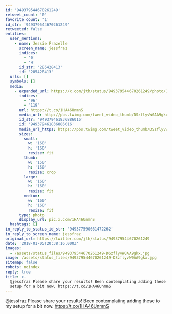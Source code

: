 ```yaml
---
id: '949379544670261249'
retweet_count: '0'
favorite_count: '1'
id_str: '949379544670261249'
retweeted: false
entities:
  user_mentions:
    - name: Jessie Frazelle
      screen_name: jessfraz
      indices:
        - '0'
        - '9'
      id_str: '285428413'
      id: '285428413'
  urls: []
  symbols: []
  media:
    - expanded_url: https://x.com/jth/status/949379544670261249/photo/1
      indices:
        - '96'
        - '119'
      url: https://t.co/1HA46UnmnS
      media_url: http://pbs.twimg.com/tweet_video_thumb/DSzflyvW0AA9gkx.jpg
      id_str: '949379461836886016'
      id: '949379461836886016'
      media_url_https: https://pbs.twimg.com/tweet_video_thumb/DSzflyvW0AA9gkx.jpg
      sizes:
        small:
          w: '160'
          h: '160'
          resize: fit
        thumb:
          w: '150'
          h: '150'
          resize: crop
        large:
          w: '160'
          h: '160'
          resize: fit
        medium:
          w: '160'
          h: '160'
          resize: fit
      type: photo
      display_url: pic.x.com/1HA46UnmnS
  hashtags: []
in_reply_to_status_id_str: '949377590661472262'
in_reply_to_screen_name: jessfraz
original_url: https://twitter.com/jth/status/949379544670261249
date: '2018-01-05T20:38:16.000Z'
images:
  - /assets/status_files/949379544670261249-DSzflyvW0AA9gkx.jpg
image: /assets/status_files/949379544670261249-DSzflyvW0AA9gkx.jpg
sitemap: false
robots: noindex
reply: true
title: >-
  @jessfraz Please share your results! Been contemplating adding these to my
  setup for a bit now. https://t.co/1HA46UnmnS
---
```


@jessfraz Please share your results! Been contemplating adding these to my setup for a bit now. https://t.co/1HA46UnmnS